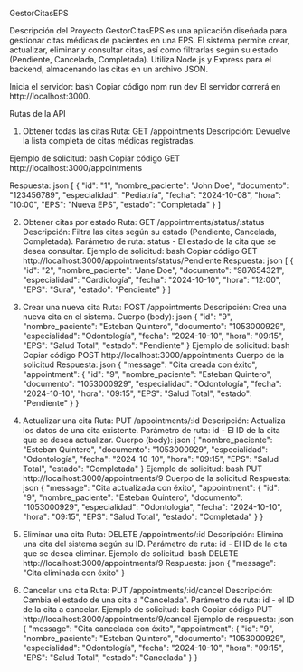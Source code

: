GestorCitasEPS

Descripción del Proyecto
GestorCitasEPS es una aplicación diseñada para gestionar citas médicas de pacientes en una EPS. El sistema permite crear, actualizar, eliminar y consultar citas, así como filtrarlas según su estado (Pendiente, Cancelada, Completada). Utiliza Node.js y Express para el backend, almacenando las citas en un archivo JSON.


Inicia el servidor:
bash
Copiar código
npm run dev
El servidor correrá en http://localhost:3000.

Rutas de la API

1. Obtener todas las citas
Ruta: GET /appointments
Descripción: Devuelve la lista completa de citas médicas registradas.

Ejemplo de solicitud:
bash
Copiar código
GET http://localhost:3000/appointments

Respuesta:
json
[
  {
    "id": "1",
    "nombre_paciente": "John Doe",
    "documento": "123456789",
    "especialidad": "Pediatría",
    "fecha": "2024-10-08",
    "hora": "10:00",
    "EPS": "Nueva EPS",
    "estado": "Completada"
  }
]

2. Obtener citas por estado
Ruta: GET /appointments/status/:status
Descripción: Filtra las citas según su estado (Pendiente, Cancelada, Completada).
Parámetro de ruta: status - El estado de la cita que se desea consultar.
Ejemplo de solicitud:
bash
Copiar código
GET http://localhost:3000/appointments/status/Pendiente
Respuesta:
json
[
  {
    "id": "2",
    "nombre_paciente": "Jane Doe",
    "documento": "987654321",
    "especialidad": "Cardiología",
    "fecha": "2024-10-10",
    "hora": "12:00",
    "EPS": "Sura",
    "estado": "Pendiente"
  }
]

3. Crear una nueva cita
Ruta: POST /appointments
Descripción: Crea una nueva cita en el sistema.
Cuerpo (body):
json
{
  "id": "9",
  "nombre_paciente": "Esteban Quintero",
  "documento": "1053000929",
  "especialidad": "Odontología",
  "fecha": "2024-10-10",
  "hora": "09:15",
  "EPS": "Salud Total",
  "estado": "Pendiente"
}
Ejemplo de solicitud:
bash
Copiar código
POST http://localhost:3000/appointments
Cuerpo de la solicitud
Respuesta:
json
{
  "message": "Cita creada con éxito",
  "appointment": {
    "id": "9",
    "nombre_paciente": "Esteban Quintero",
    "documento": "1053000929",
    "especialidad": "Odontología",
    "fecha": "2024-10-10",
    "hora": "09:15",
    "EPS": "Salud Total",
    "estado": "Pendiente"
  }
}

4. Actualizar una cita
Ruta: PUT /appointments/:id
Descripción: Actualiza los datos de una cita existente.
Parámetro de ruta: id - El ID de la cita que se desea actualizar.
Cuerpo (body):
json
{
  "nombre_paciente": "Esteban Quintero",
  "documento": "1053000929",
  "especialidad": "Odontología",
  "fecha": "2024-10-10",
  "hora": "09:15",
  "EPS": "Salud Total",
  "estado": "Completada"
}
Ejemplo de solicitud:
bash
PUT http://localhost:3000/appointments/9
Cuerpo de la solicitud
Respuesta:
json
{
  "message": "Cita actualizada con éxito",
  "appointment": {
    "id": "9",
    "nombre_paciente": "Esteban Quintero",
    "documento": "1053000929",
    "especialidad": "Odontología",
    "fecha": "2024-10-10",
    "hora": "09:15",
    "EPS": "Salud Total",
    "estado": "Completada"
  }
}

5. Eliminar una cita
Ruta: DELETE /appointments/:id
Descripción: Elimina una cita del sistema según su ID.
Parámetro de ruta: id - El ID de la cita que se desea eliminar.
Ejemplo de solicitud:
bash
DELETE http://localhost:3000/appointments/9
Respuesta:
json
{
  "message": "Cita eliminada con éxito"
}

6. Cancelar una cita
Ruta: PUT /appointments/:id/cancel
Descripción: Cambia el estado de una cita a "Cancelada".
Parámetro de ruta: id - el ID de la cita a cancelar.
Ejemplo de solicitud:
bash
Copiar código
PUT http://localhost:3000/appointments/9/cancel
Ejemplo de respuesta:
json
{
  "message": "Cita cancelada con éxito",
  "appointment": {
    "id": "9",
    "nombre_paciente": "Esteban Quintero",
    "documento": "1053000929",
    "especialidad": "Odontología",
    "fecha": "2024-10-10",
    "hora": "09:15",
    "EPS": "Salud Total",
    "estado": "Cancelada"
  }
}